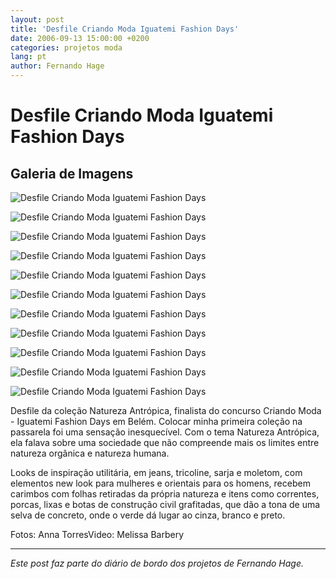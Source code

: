 ```yaml
---
layout: post
title: 'Desfile Criando Moda Iguatemi Fashion Days'
date: 2006-09-13 15:00:00 +0200
categories: projetos moda
lang: pt
author: Fernando Hage
---
```


# Desfile Criando Moda Iguatemi Fashion Days

## Galeria de Imagens

![Desfile Criando Moda Iguatemi Fashion Days](/assets/images/desfile-criando-moda-iguatemi-fashion-days-01.jpg)

![Desfile Criando Moda Iguatemi Fashion Days](/assets/images/desfile-criando-moda-iguatemi-fashion-days-02.jpg)

![Desfile Criando Moda Iguatemi Fashion Days](/assets/images/desfile-criando-moda-iguatemi-fashion-days-03.jpg)

![Desfile Criando Moda Iguatemi Fashion Days](/assets/images/desfile-criando-moda-iguatemi-fashion-days-04.jpg)

![Desfile Criando Moda Iguatemi Fashion Days](/assets/images/desfile-criando-moda-iguatemi-fashion-days-05.jpg)

![Desfile Criando Moda Iguatemi Fashion Days](/assets/images/desfile-criando-moda-iguatemi-fashion-days-06.jpg)

![Desfile Criando Moda Iguatemi Fashion Days](/assets/images/desfile-criando-moda-iguatemi-fashion-days-07.jpg)

![Desfile Criando Moda Iguatemi Fashion Days](/assets/images/desfile-criando-moda-iguatemi-fashion-days-08.jpg)

![Desfile Criando Moda Iguatemi Fashion Days](/assets/images/desfile-criando-moda-iguatemi-fashion-days-09.jpg)

![Desfile Criando Moda Iguatemi Fashion Days](/assets/images/desfile-criando-moda-iguatemi-fashion-days-10.jpg)

![Desfile Criando Moda Iguatemi Fashion Days](/assets/images/desfile-criando-moda-iguatemi-fashion-days-11.jpg)

Desfile da coleção Natureza Antrópica, finalista do concurso Criando Moda - Iguatemi Fashion Days em Belém. Colocar minha primeira coleção na passarela foi uma sensação inesquecível. Com o tema Natureza Antrópica, ela falava sobre uma sociedade que não compreende mais os limites entre natureza orgânica e natureza humana.

Looks de inspiração utilitária, em jeans, tricoline, sarja e moletom, com elementos new look para mulheres e orientais para os homens, recebem carimbos com folhas retiradas da própria natureza e itens como correntes, porcas, lixas e botas de construção civil grafitadas, que dão a tona de uma selva de concreto, onde o verde dá lugar ao cinza, branco e preto.

Fotos: Anna TorresVideo: Melissa Barbery

---

*Este post faz parte do diário de bordo dos projetos de Fernando Hage.*